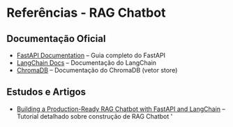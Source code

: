 # Referências - RAG Chatbot

## Documentação Oficial
- [FastAPI Documentation](https://fastapi.tiangolo.com/) – Guia completo do FastAPI
- [LangChain Docs](https://python.langchain.com/) – Documentação do LangChain
- [ChromaDB](https://docs.trychroma.com/) – Documentação do ChromaDB (vetor store)

## Estudos e Artigos
- [Building a Production-Ready RAG Chatbot with FastAPI and LangChain](https://blog.futuresmart.ai/building-a-production-ready-rag-chatbot-with-fastapi-and-langchain?source=more_series_bottom_blogs) – Tutorial detalhado sobre construção de RAG Chatbot
'
